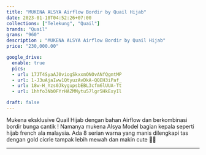 ```yaml
---
title: "MUKENA ALSYA Airflow Bordir by Quail Hijab"
date: 2023-01-10T04:52:26+07:00
collections: ["Telekung", "Quail"]
brands: "Quail"
grams: "960"
description : "MUKENA ALSYA Airflow Bordir by Quail Hijab"
price: "230,000.00"

google_drive:
  enable: true
  pics:
  - url: 17JT4SyaAJ0viogSkxxmONOvANfQgmtMP
  - url: 1-J3uAjaIww1QtyuzAvDkA-QQEH3iPaf_
  - url: 18w-H_Yzs0JkygupsbEBL3cfm6lUUA-Tt
  - url: 1hhfo3Nb0FYrHAZMMytu57lgr5HkExyIl

draft: false
---
```


Mukena eksklusive Quail Hijab dengan bahan Airflow dan berkombinasi bordir bunga cantik ! Namanya mukena Alsya Model bagian kepala seperti hijab french ala malaysia. Ada 8 serian warna yang manis dilengkapi tas dengan gold cicrle tampak lebih mewah dan makin cute 🫶🏻

---    
 
